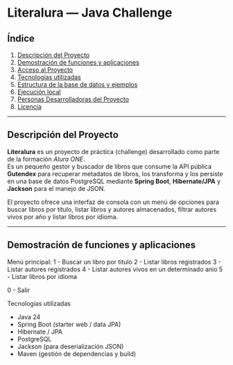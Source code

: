 # Literalura — Java Challenge

## Índice
1. [Descripción del Proyecto](#descripción-del-proyecto)  
2. [Demostración de funciones y aplicaciones](#demostración-de-funciones-y-aplicaciones)  
3. [Acceso al Proyecto](#acceso-al-proyecto)  
4. [Tecnologías utilizadas](#tecnologías-utilizadas)  
5. [Estructura de la base de datos y ejemplos](#estructura-de-la-base-de-datos-y-ejemplos)  
6. [Ejecución local](#ejecución-local)  
7. [Personas Desarrolladoras del Proyecto](#personas-desarrolladoras-del-proyecto)  
8. [Licencia](#licencia)

---

## Descripción del Proyecto
**Literalura** es un proyecto de práctica (challenge) desarrollado como parte de la formación *Alura ONE*.  
Es un pequeño gestor y buscador de libros que consume la API pública **Gutendex** para recuperar metadatos de libros, los transforma y los persiste en una base de datos PostgreSQL mediante **Spring Boot**, **Hibernate/JPA** y **Jackson** para el manejo de JSON.

El proyecto ofrece una interfaz de consola con un menú de opciones para buscar libros por título, listar libros y autores almacenados, filtrar autores vivos por año y listar libros por idioma.

---

## Demostración de funciones y aplicaciones

Menú principal:
  1 - Buscar un libro por titulo
  2 - Listar libros registrados
  3 - Listar autores registrados
  4 - Listar autores vivos en un determinado anio
  5 - Listar libros por idioma
  
  0 - Salir

Tecnologías utilizadas

  - Java 24
  - Spring Boot (starter web / data JPA)
  - Hibernate / JPA
  - PostgreSQL
  - Jackson (para deserialización JSON)
  - Maven (gestión de dependencias y build)

